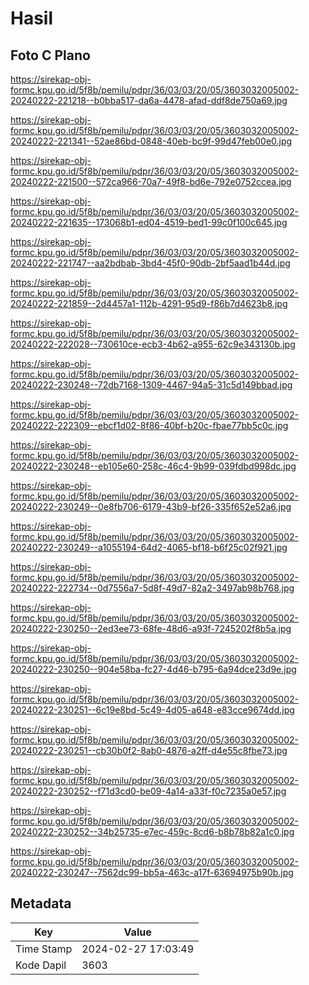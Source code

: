 # Hasil

## Foto C Plano

https://sirekap-obj-formc.kpu.go.id/5f8b/pemilu/pdpr/36/03/03/20/05/3603032005002-20240222-221218--b0bba517-da6a-4478-afad-ddf8de750a69.jpg

https://sirekap-obj-formc.kpu.go.id/5f8b/pemilu/pdpr/36/03/03/20/05/3603032005002-20240222-221341--52ae86bd-0848-40eb-bc9f-99d47feb00e0.jpg

https://sirekap-obj-formc.kpu.go.id/5f8b/pemilu/pdpr/36/03/03/20/05/3603032005002-20240222-221500--572ca966-70a7-49f8-bd6e-792e0752ccea.jpg

https://sirekap-obj-formc.kpu.go.id/5f8b/pemilu/pdpr/36/03/03/20/05/3603032005002-20240222-221635--173068b1-ed04-4519-bed1-99c0f100c645.jpg

https://sirekap-obj-formc.kpu.go.id/5f8b/pemilu/pdpr/36/03/03/20/05/3603032005002-20240222-221747--aa2bdbab-3bd4-45f0-90db-2bf5aad1b44d.jpg

https://sirekap-obj-formc.kpu.go.id/5f8b/pemilu/pdpr/36/03/03/20/05/3603032005002-20240222-221859--2d4457a1-112b-4291-95d9-f86b7d4623b8.jpg

https://sirekap-obj-formc.kpu.go.id/5f8b/pemilu/pdpr/36/03/03/20/05/3603032005002-20240222-222028--730610ce-ecb3-4b62-a955-62c9e343130b.jpg

https://sirekap-obj-formc.kpu.go.id/5f8b/pemilu/pdpr/36/03/03/20/05/3603032005002-20240222-230248--72db7168-1309-4467-94a5-31c5d149bbad.jpg

https://sirekap-obj-formc.kpu.go.id/5f8b/pemilu/pdpr/36/03/03/20/05/3603032005002-20240222-222309--ebcf1d02-8f86-40bf-b20c-fbae77bb5c0c.jpg

https://sirekap-obj-formc.kpu.go.id/5f8b/pemilu/pdpr/36/03/03/20/05/3603032005002-20240222-230248--eb105e60-258c-46c4-9b99-039fdbd998dc.jpg

https://sirekap-obj-formc.kpu.go.id/5f8b/pemilu/pdpr/36/03/03/20/05/3603032005002-20240222-230249--0e8fb706-6179-43b9-bf26-335f652e52a6.jpg

https://sirekap-obj-formc.kpu.go.id/5f8b/pemilu/pdpr/36/03/03/20/05/3603032005002-20240222-230249--a1055194-64d2-4065-bf18-b6f25c02f921.jpg

https://sirekap-obj-formc.kpu.go.id/5f8b/pemilu/pdpr/36/03/03/20/05/3603032005002-20240222-222734--0d7556a7-5d8f-49d7-82a2-3497ab98b768.jpg

https://sirekap-obj-formc.kpu.go.id/5f8b/pemilu/pdpr/36/03/03/20/05/3603032005002-20240222-230250--2ed3ee73-68fe-48d6-a93f-7245202f8b5a.jpg

https://sirekap-obj-formc.kpu.go.id/5f8b/pemilu/pdpr/36/03/03/20/05/3603032005002-20240222-230250--904e58ba-fc27-4d46-b795-6a94dce23d9e.jpg

https://sirekap-obj-formc.kpu.go.id/5f8b/pemilu/pdpr/36/03/03/20/05/3603032005002-20240222-230251--6c19e8bd-5c49-4d05-a648-e83cce9674dd.jpg

https://sirekap-obj-formc.kpu.go.id/5f8b/pemilu/pdpr/36/03/03/20/05/3603032005002-20240222-230251--cb30b0f2-8ab0-4876-a2ff-d4e55c8fbe73.jpg

https://sirekap-obj-formc.kpu.go.id/5f8b/pemilu/pdpr/36/03/03/20/05/3603032005002-20240222-230252--f71d3cd0-be09-4a14-a33f-f0c7235a0e57.jpg

https://sirekap-obj-formc.kpu.go.id/5f8b/pemilu/pdpr/36/03/03/20/05/3603032005002-20240222-230252--34b25735-e7ec-459c-8cd6-b8b78b82a1c0.jpg

https://sirekap-obj-formc.kpu.go.id/5f8b/pemilu/pdpr/36/03/03/20/05/3603032005002-20240222-230247--7562dc99-bb5a-463c-a17f-63694975b90b.jpg


## Metadata

| Key        | Value               |
| ---------- | ------------------- |
| Time Stamp | 2024-02-27 17:03:49 |
| Kode Dapil | 3603                |



